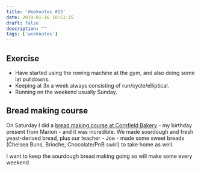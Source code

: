 ```yaml
---
title: 'Weeknotes #13'
date: 2019-01-16 10:51:15
draft: false
description: ""
tags: ['weeknotes']
---
```


Exercise
--------

*   Have started using the rowing machine at the gym, and also doing some lat pulldowns.
*   Keeping at 3x a week always consisting of run/cycle/elliptical.
*   Running on the weekend usually Sunday.

Bread making course
-------------------

On Saturday I did a [bread making course at Cornfield Bakery](https://cornfieldbakery.com/bread-making-courses.html) - my birthday present from Marion - and it was incredible. We made sourdough and fresh yeast-derived bread, plus our teacher - Joe - made some sweet breads (Chelsea Buns, Brioche, Chocolate/PnB swirl) to take home as well.

I want to keep the sourdough bread making going so will make some every weekend.
